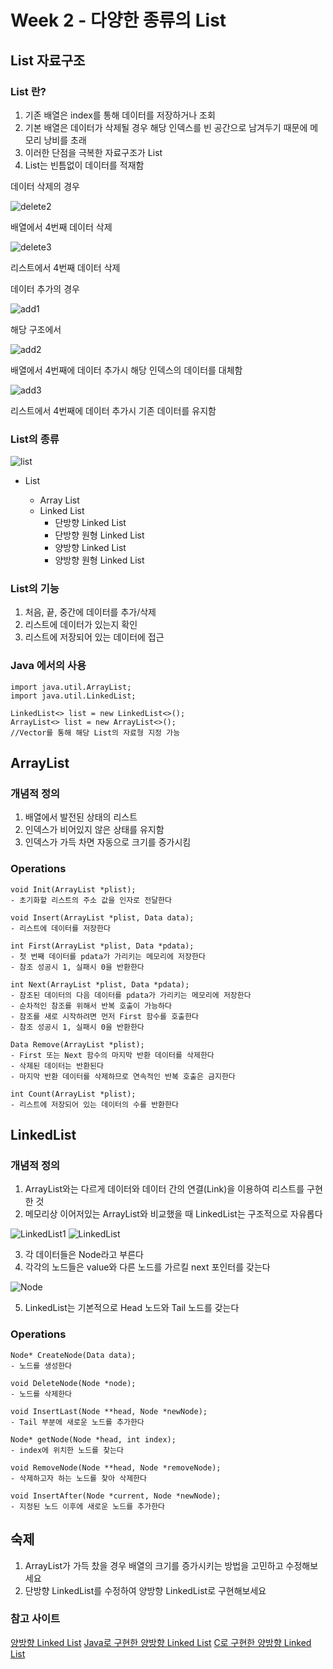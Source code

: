 # Week 2 - 다양한 종류의 List

## List 자료구조

### List 란?

1. 기존 배열은 index를 통해 데이터를 저장하거나 조회
2. 기본 배열은 데이터가 삭제될 경우 해당 인덱스를 빈 공간으로 남겨두기 때문에 메모리 낭비를 초래
3. 이러한 단점을 극복한 자료구조가 List
4. List는 빈틈없이 데이터를 적재함

데이터 삭제의 경우

![delete2](./images/delete2.png)

배열에서 4번째 데이터 삭제

![delete3](./images/delete3.png)

리스트에서 4번째 데이터 삭제

데이터 추가의 경우

![add1](./images/add1.png)

해당 구조에서

![add2](./images/add2.png)

배열에서 4번째에 데이터 추가시 해당 인덱스의 데이터를 대체함

![add3](./images/add3.png)

리스트에서 4번째에 데이터 추가시 기존 데이터를 유지함

### List의 종류

![list](./images/list.png)

- List

  - Array List
  - Linked List
    - 단방향 Linked List
    - 단방향 원형 Linked List
    - 양방향 Linked List
    - 양방향 원형 Linked List

### List의 기능

1. 처음, 끝, 중간에 데이터를 추가/삭제
2. 리스트에 데이터가 있는지 확인
3. 리스트에 저장되어 있는 데이터에 접근

### Java 에서의 사용

```
import java.util.ArrayList;
import java.util.LinkedList;

LinkedList<> list = new LinkedList<>();
ArrayList<> list = new ArrayList<>();
//Vector를 통해 해당 List의 자료형 지정 가능
```

## ArrayList

### 개념적 정의

1. 배열에서 발전된 상태의 리스트
2. 인덱스가 비어있지 않은 상태를 유지함
3. 인덱스가 가득 차면 자동으로 크기를 증가시킴

### Operations

```
void Init(ArrayList *plist);
- 초기화할 리스트의 주소 값을 인자로 전달한다

void Insert(ArrayList *plist, Data data);
- 리스트에 데이터를 저장한다

int First(ArrayList *plist, Data *pdata);
- 첫 번째 데이터를 pdata가 가리키는 메모리에 저장한다
- 참조 성공시 1, 실패시 0을 반환한다

int Next(ArrayList *plist, Data *pdata);
- 참조된 데이터의 다음 데이터를 pdata가 가리키는 메모리에 저장한다
- 순차적인 참조를 위해서 반복 호출이 가능하다
- 참조를 새로 시작하려면 먼저 First 함수를 호출한다
- 참조 성공시 1, 실패시 0을 반환한다

Data Remove(ArrayList *plist);
- First 또는 Next 함수의 마지막 반환 데이터를 삭제한다
- 삭제된 데이터는 반환된다
- 마지막 반환 데이터를 삭제하므로 연속적인 반복 호출은 금지한다

int Count(ArrayList *plist);
- 리스트에 저장되어 있는 데이터의 수를 반환한다
```

## LinkedList

### 개념적 정의

1. ArrayList와는 다르게 데이터와 데이터 간의 연결(Link)을 이용하여 리스트를 구현한 것
2. 메모리상 이어저있는 ArrayList와 비교했을 때 LinkedList는 구조적으로 자유롭다

![LinkedList1](./images/LinkedList1.png)
![LinkedList](./images/LinkedList2.png)

3. 각 데이터들은 Node라고 부른다
4. 각각의 노드들은 value와 다른 노드를 가르킬 next 포인터를 갖는다

![Node](./images/node.png)

5. LinkedList는 기본적으로 Head 노드와 Tail 노드를 갖는다

### Operations

```
Node* CreateNode(Data data);
- 노드를 생성한다

void DeleteNode(Node *node);
- 노드를 삭제한다

void InsertLast(Node **head, Node *newNode);
- Tail 부분에 새로운 노드를 추가한다

Node* getNode(Node *head, int index);
- index에 위치한 노드를 찾는다

void RemoveNode(Node **head, Node *removeNode);
- 삭제하고자 하는 노드를 찾아 삭제한다

void InsertAfter(Node *current, Node *newNode);
- 지정된 노드 이후에 새로운 노드를 추가한다
```

## 숙제

1. ArrayList가 가득 찼을 경우 배열의 크기를 증가시키는 방법을 고민하고 수정해보세요
2. 단방향 LinkedList를 수정하여 양방향 LinkedList로 구현해보세요

### 참고 사이트

[양방향 Linked List](https://opentutorials.org/module/1335/8940)
[Java로 구현한 양방향 Linked List](https://opentutorials.org/module/1335/8941)
[C로 구현한 양방향 Linked List](https://macinjune.com/all-posts/web-developing/mac-develop-tip/c-doubly-linked-list-%EA%B5%AC%ED%98%84/)